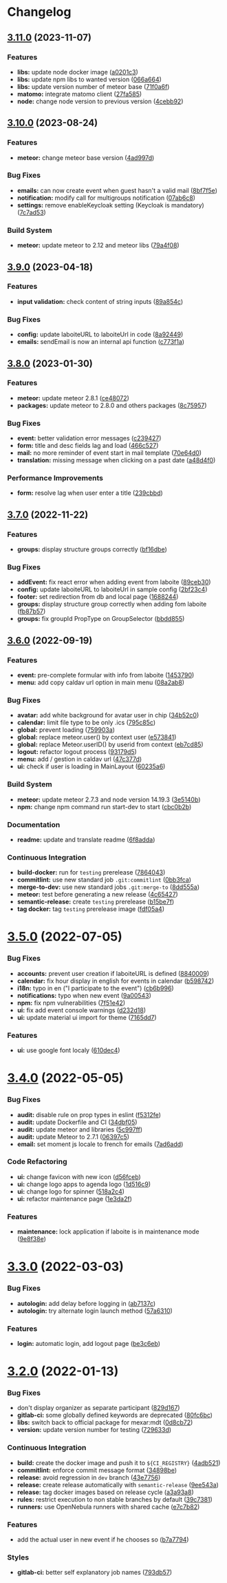 # Changelog

## [3.11.0](https://gitlab.mim-libre.fr/alphabet/agenda/compare/release/3.10.0...release/3.11.0) (2023-11-07)


### Features

* **libs:** update node docker image ([a0201c3](https://gitlab.mim-libre.fr/alphabet/agenda/commit/a0201c34a74937d8c19e711241bb01a016094442))
* **libs:** update npm libs to wanted version ([066a664](https://gitlab.mim-libre.fr/alphabet/agenda/commit/066a664b5801e8c679b37cc88a4e5625a4949081))
* **libs:** update version number of meteor base ([71f0a6f](https://gitlab.mim-libre.fr/alphabet/agenda/commit/71f0a6f6fb8c4c82cdbb665bc031bcde9bb4925d))
* **matomo:** integrate matomo client ([27fa585](https://gitlab.mim-libre.fr/alphabet/agenda/commit/27fa585874eedb9bb7eb7c6ae9fbafd26cca321e))
* **node:** change node version to previous version ([4cebb92](https://gitlab.mim-libre.fr/alphabet/agenda/commit/4cebb92b8837beadf3be758402ec0a6a776397d5))

## [3.10.0](https://gitlab.mim-libre.fr/alphabet/agenda/compare/release/3.9.0...release/3.10.0) (2023-08-24)


### Features

* **meteor:** change meteor base version ([4ad997d](https://gitlab.mim-libre.fr/alphabet/agenda/commit/4ad997d2939abf794d74f3eaf25c235aca615f70))


### Bug Fixes

* **emails:** can now create event when guest hasn't a valid mail ([8bf7f5e](https://gitlab.mim-libre.fr/alphabet/agenda/commit/8bf7f5ebfc2d2988842991e7e74056e9ea3d6fbc))
* **notification:** modify call for multigroups notification ([07ab6c8](https://gitlab.mim-libre.fr/alphabet/agenda/commit/07ab6c8b8b845de4fb59c8186f3d87377e7a0cfa))
* **settings:** remove enableKeycloak setting (Keycloak is mandatory) ([7c7ad53](https://gitlab.mim-libre.fr/alphabet/agenda/commit/7c7ad53aee4e497452de39486d8add88abbc1e04))


### Build System

* **meteor:** update meteor to 2.12 and meteor libs ([79a4f08](https://gitlab.mim-libre.fr/alphabet/agenda/commit/79a4f081821f78f71c4aba2840f109a1e4901f7a))

## [3.9.0](https://gitlab.mim-libre.fr/alphabet/agenda/compare/release/3.8.0...release/3.9.0) (2023-04-18)


### Features

* **input validation:** check content of string inputs ([89a854c](https://gitlab.mim-libre.fr/alphabet/agenda/commit/89a854cd644e649859709a96405743c60123e95b))


### Bug Fixes

* **config:** update laboiteURL to laboiteUrl in code ([8a92449](https://gitlab.mim-libre.fr/alphabet/agenda/commit/8a924499b09008b639053bd6bef07c2a03482079))
* **emails:** sendEmail is now an internal api function ([c773f1a](https://gitlab.mim-libre.fr/alphabet/agenda/commit/c773f1aff80a4ad1fb8ac6b8574bb4c547b0a711))

## [3.8.0](https://gitlab.mim-libre.fr/alphabet/agenda/compare/release/3.7.0...release/3.8.0) (2023-01-30)


### Features

* **meteor:** update meteor 2.8.1 ([ce48072](https://gitlab.mim-libre.fr/alphabet/agenda/commit/ce48072e0d72e10165fcfddbf664adfa51ae2b7b))
* **packages:** update meteor to 2.8.0 and others packages ([8c75957](https://gitlab.mim-libre.fr/alphabet/agenda/commit/8c75957d46daa911642819c72382019776236185))


### Bug Fixes

* **event:** better validation error messages ([c239427](https://gitlab.mim-libre.fr/alphabet/agenda/commit/c23942738da70626210744f1fa11aee6c1666c34))
* **form:** title and desc fields lag and load ([466c527](https://gitlab.mim-libre.fr/alphabet/agenda/commit/466c527cd714c8f6000934c485cdd63683cbef31))
* **mail:** no more reminder of event start in mail template ([70e64d0](https://gitlab.mim-libre.fr/alphabet/agenda/commit/70e64d082598b158434c5e33a9498477c3755b5c))
* **translation:** missing message when clicking on a past date ([a48d4f0](https://gitlab.mim-libre.fr/alphabet/agenda/commit/a48d4f0dfb3de432616834663b8a90780c444158))


### Performance Improvements

* **form:** resolve lag when user enter a title ([239cbbd](https://gitlab.mim-libre.fr/alphabet/agenda/commit/239cbbd9a7504ab4eb872a0fe374b232e42f671e))

## [3.7.0](https://gitlab.mim-libre.fr/alphabet/agenda/compare/release/3.6.0...release/3.7.0) (2022-11-22)


### Features

* **groups:** display structure groups correctly ([bf16dbe](https://gitlab.mim-libre.fr/alphabet/agenda/commit/bf16dbe0ce2453c1b99ebd1f7910070594bf0aaf))


### Bug Fixes

* **addEvent:** fix react error when adding event from laboite ([89ceb30](https://gitlab.mim-libre.fr/alphabet/agenda/commit/89ceb308b02a3fd2ecb449cac01efc22a60629de))
* **config:** update laboiteURL to laboiteUrl in sample config ([2bf23c4](https://gitlab.mim-libre.fr/alphabet/agenda/commit/2bf23c45da5b6b6e2dc477bd3a1844fe02ae2203))
* **footer:** set redirection from db and local page ([1688244](https://gitlab.mim-libre.fr/alphabet/agenda/commit/168824486fb55254bf758d8bbb85d2533d5be7c3))
* **groups:** display structure group correctly when adding fom laboite ([fb87b57](https://gitlab.mim-libre.fr/alphabet/agenda/commit/fb87b572e8d26187bed17225e04fd27269659a29))
* **groups:** fix groupId PropType on GroupSelector ([bbdd855](https://gitlab.mim-libre.fr/alphabet/agenda/commit/bbdd855ec716dcb1e7bf64e35067e9a2f1537675))

## [3.6.0](https://gitlab.mim-libre.fr/alphabet/agenda/compare/release/3.5.0...release/3.6.0) (2022-09-19)


### Features

* **event:** pre-complete formular with info from laboite ([1453790](https://gitlab.mim-libre.fr/alphabet/agenda/commit/14537902f614bdd45bda36cc9de8e425c105d62c))
* **menu:** add copy caldav url option in main menu ([08a2ab8](https://gitlab.mim-libre.fr/alphabet/agenda/commit/08a2ab80e00b1665c9fd83bbaeb38ecf2551d7a8))


### Bug Fixes

* **avatar:** add white background for avatar user in chip ([34b52c0](https://gitlab.mim-libre.fr/alphabet/agenda/commit/34b52c02573d3e3b4967af1636338941e58b9888))
* **calendar:** limit file type to be only .ics ([795c85c](https://gitlab.mim-libre.fr/alphabet/agenda/commit/795c85cadea1bf4029e2383e1f05bf8613b3ce97))
* **global:** prevent loading ([759903a](https://gitlab.mim-libre.fr/alphabet/agenda/commit/759903a13c3f40cbf3c0c4320275ac7db4e61b22))
* **global:** replace meteor.user() by context user ([e573841](https://gitlab.mim-libre.fr/alphabet/agenda/commit/e573841d9522b2db7625f5538231bf3f2fb32b19))
* **global:** replace Meteor.userID() by userid from context ([eb7cd85](https://gitlab.mim-libre.fr/alphabet/agenda/commit/eb7cd857cfe93353184a055b3a9494723c5ab1d7))
* **logout:** refactor logout process ([93179d5](https://gitlab.mim-libre.fr/alphabet/agenda/commit/93179d514bfb2f974771cdd0967914c71f6b56b1))
* **menu:** add / gestion in caldav url ([47c377d](https://gitlab.mim-libre.fr/alphabet/agenda/commit/47c377d17698efcba55ffca64767086fc44a4bf9))
* **ui:** check if user is loading in MainLayout ([60235a6](https://gitlab.mim-libre.fr/alphabet/agenda/commit/60235a6c0e15a873237483d4a5086a4c4fe25758))


### Build System

* **meteor:** update meteor 2.7.3 and node version 14.19.3 ([3e5140b](https://gitlab.mim-libre.fr/alphabet/agenda/commit/3e5140b072de259a2b42385a260443fedb657f6f))
* **npm:** change npm command run start-dev to start ([cbc0b2b](https://gitlab.mim-libre.fr/alphabet/agenda/commit/cbc0b2b7318b2389a099f7d81d1bab37a13c0372))


### Documentation

* **readme:** update and translate readme ([6f8adda](https://gitlab.mim-libre.fr/alphabet/agenda/commit/6f8adda9906b7e2f6fbc205ece191546201aadac))


### Continuous Integration

* **build-docker:** run for `testing` prerelease ([7864043](https://gitlab.mim-libre.fr/alphabet/agenda/commit/7864043848ab9d94b6c3e210c12b7ff26d7acf61))
* **commitlint:** use new standard job `.git:commitlint` ([0bb3fca](https://gitlab.mim-libre.fr/alphabet/agenda/commit/0bb3fcac62fbbde6a008bbc612ca463e908ead2f))
* **merge-to-dev:** use new standard jobs `.git:merge-to` ([8dd555a](https://gitlab.mim-libre.fr/alphabet/agenda/commit/8dd555aa1fa59085e02c7f6c23ea087253925b2d))
* **meteor:** test before generating a new release ([4c65427](https://gitlab.mim-libre.fr/alphabet/agenda/commit/4c65427c902ffed27e6aefe60ba8978e26a0b0dd))
* **semantic-release:** create `testing` prerelease ([b15be7f](https://gitlab.mim-libre.fr/alphabet/agenda/commit/b15be7f11d0001b27a6b1372ef7c9bea5ef5048d))
* **tag docker:** tag `testing` prerelease image ([fdf05a4](https://gitlab.mim-libre.fr/alphabet/agenda/commit/fdf05a4669a852362908f06082e43f23e21063c0))

# [3.5.0](https://gitlab.mim-libre.fr/alphabet/agenda/compare/release/3.4.0...release/3.5.0) (2022-07-05)


### Bug Fixes

* **accounts:** prevent user creation if laboiteURL is defined ([8840009](https://gitlab.mim-libre.fr/alphabet/agenda/commit/884000905b8b18da3cb0d73553145c27bd2b7494))
* **calendar:** fix hour display in english for events in calendar ([b598742](https://gitlab.mim-libre.fr/alphabet/agenda/commit/b598742e09a267ac391ae96b8b2de322356dfbd2))
* **i18n:** typo in en ("I participate to the event") ([cb6b996](https://gitlab.mim-libre.fr/alphabet/agenda/commit/cb6b996bb895667dbb2c0bf57b9f3c9b59dbf95b))
* **notifications:** typo when new event ([9a00543](https://gitlab.mim-libre.fr/alphabet/agenda/commit/9a0054323d4b5635d547575f1d646de71af13cbb))
* **npm:** fix npm vulnerabilities ([7f51e42](https://gitlab.mim-libre.fr/alphabet/agenda/commit/7f51e42600c47a91b019fe64fecc344c66849ff7))
* **ui:** fix add event console warnings ([d232d18](https://gitlab.mim-libre.fr/alphabet/agenda/commit/d232d18a8ec2a17a6e87b1d7a5b763b0e677311d))
* **ui:** update material ui import for theme ([7165dd7](https://gitlab.mim-libre.fr/alphabet/agenda/commit/7165dd7bb1a3f42283044b1996ad62fc68255ec4))


### Features

* **ui:** use google font localy ([610dec4](https://gitlab.mim-libre.fr/alphabet/agenda/commit/610dec49b3f1790ecc838719070f45eac5efcd81))

# [3.4.0](https://gitlab.mim-libre.fr/alphabet/agenda/compare/release/3.3.0...release/3.4.0) (2022-05-05)


### Bug Fixes

* **audit:** disable rule on prop types in eslint ([f5312fe](https://gitlab.mim-libre.fr/alphabet/agenda/commit/f5312fe1477d0bbf90766c6e462538706410e8bd))
* **audit:** update Dockerfile and CI ([34dbf05](https://gitlab.mim-libre.fr/alphabet/agenda/commit/34dbf05bd883d9cc4f5b1f14e7836284416c88ae))
* **audit:** update meteor and libraries ([5c997ff](https://gitlab.mim-libre.fr/alphabet/agenda/commit/5c997ff3a0bd5d9083bb124c3b2df2fabbc0085c))
* **audit:** update Meteor to 2.7.1 ([06397c5](https://gitlab.mim-libre.fr/alphabet/agenda/commit/06397c5998be6f1db0f9878507f5cacf33498a76))
* **email:** set moment js locale to french for emails ([7ad6add](https://gitlab.mim-libre.fr/alphabet/agenda/commit/7ad6addd50e438ef525af73f17158ea84ce890b6))


### Code Refactoring

* **ui:** change favicon with new icon ([d56fceb](https://gitlab.mim-libre.fr/alphabet/agenda/commit/d56fceb811d5967f555c523fd1d08f726b9ce59b))
* **ui:** change logo apps to agenda logo ([1d516c9](https://gitlab.mim-libre.fr/alphabet/agenda/commit/1d516c9a9660c471eadfce334b4f2c76deda9548))
* **ui:** change logo for spinner ([518a2c4](https://gitlab.mim-libre.fr/alphabet/agenda/commit/518a2c46dd823d7c5df1d81a5c76eb1cbc1e2224))
* **ui:** refactor maintenance page ([1e3da2f](https://gitlab.mim-libre.fr/alphabet/agenda/commit/1e3da2fdae9f3b08304c6cf0d6b5cbe7175f1270))


### Features

* **maintenance:** lock application if laboite is in maintenance mode ([9e8f38e](https://gitlab.mim-libre.fr/alphabet/agenda/commit/9e8f38edab6278c832f4c34652678a08af9e2abb))

# [3.3.0](https://gitlab.mim-libre.fr/alphabet/agenda/compare/release/3.2.0...release/3.3.0) (2022-03-03)


### Bug Fixes

* **autologin:** add delay before logging in ([ab7137c](https://gitlab.mim-libre.fr/alphabet/agenda/commit/ab7137cb8c8fad696980998c5ab4d27a53ea1a70))
* **autologin:** try alternate login launch method ([57a6310](https://gitlab.mim-libre.fr/alphabet/agenda/commit/57a6310530939b63d2e9af4eb00fba9fa5379e2e))


### Features

* **login:** automatic login, add logout page ([be3c6eb](https://gitlab.mim-libre.fr/alphabet/agenda/commit/be3c6ebbef1f55476f62679673dd0e1cc822d15e))

# [3.2.0](https://gitlab.mim-libre.fr/alphabet/agenda/compare/release/3.1.0...release/3.2.0) (2022-01-13)


### Bug Fixes

* don't display organizer as separate participant ([829d167](https://gitlab.mim-libre.fr/alphabet/agenda/commit/829d16768e93d03c0f7f027f60bd4b18eee87aca))
* **gitlab-ci:** some globally defined keywords are deprecated ([80fc6bc](https://gitlab.mim-libre.fr/alphabet/agenda/commit/80fc6bc01392df6fe34057de2341c3ba554fc3ac))
* **libs:** switch back to official package for mexar:mdt ([0d8cb72](https://gitlab.mim-libre.fr/alphabet/agenda/commit/0d8cb725799b463caf134eb4ee5af70f949e7741))
* **version:** update version number for testing ([729633d](https://gitlab.mim-libre.fr/alphabet/agenda/commit/729633d4267c9169ace708e32996471ac5b0b919))


### Continuous Integration

* **build:** create the docker image and push it to `${CI_REGISTRY}` ([4adb521](https://gitlab.mim-libre.fr/alphabet/agenda/commit/4adb521c598486b9666053cdee210a05f0e0573a))
* **commitlint:** enforce commit message format ([34898be](https://gitlab.mim-libre.fr/alphabet/agenda/commit/34898befb863f9052ceefa9d935387b4217f5012))
* **release:** avoid regression in `dev` branch ([43e7756](https://gitlab.mim-libre.fr/alphabet/agenda/commit/43e7756977c223b5495de437b3d98308c2c1adbd))
* **release:** create release automatically with `semantic-release` ([9ee543a](https://gitlab.mim-libre.fr/alphabet/agenda/commit/9ee543a17cc41561d1df91b6161b5ed289679a65))
* **release:** tag docker images based on release cycle ([a3a93a8](https://gitlab.mim-libre.fr/alphabet/agenda/commit/a3a93a82809f73b5fe942694611a3e9a8a4118af))
* **rules:** restrict execution to non stable branches by default ([39c7381](https://gitlab.mim-libre.fr/alphabet/agenda/commit/39c73815c0f75fb7ccda8c641eb246e1fe66972a))
* **runners:** use OpenNebula runners with shared cache ([e7c7b82](https://gitlab.mim-libre.fr/alphabet/agenda/commit/e7c7b8237367b38fcb7e5c71c39a8d00f2b0a10a))


### Features

* add the actual user in new event if he chooses so ([b7a7794](https://gitlab.mim-libre.fr/alphabet/agenda/commit/b7a77940220633967cfb2b4ed3349f12b4e46fd5))


### Styles

* **gitlab-ci:** better self explanatory job names ([793db57](https://gitlab.mim-libre.fr/alphabet/agenda/commit/793db5773515ee5b7182bd7e7f917f314aedcb0b))
